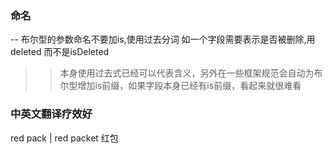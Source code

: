 ### 命名

-- 布尔型的参数命名不要加is,使用过去分词 如一个字段需要表示是否被删除,用deleted 而不是isDeleted

>> 本身使用过去式已经可以代表含义，另外在一些框架规范会自动为布尔型增加is前缀，如果字段本身已经有is前缀，看起来就很难看

### 中英文翻译疗效好
red pack | red packet 红包
